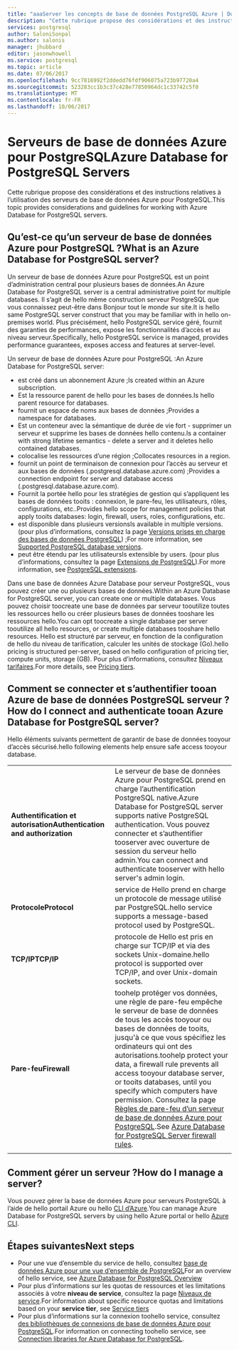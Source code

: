 ```yaml
---
title: "aaaServer les concepts de base de données PostgreSQL Azure | Documents Microsoft"
description: "Cette rubrique propose des considérations et des instructions relatives à l’utilisation des serveurs de base de données Azure pour PostgreSQL."
services: postgresql
author: SaloniSonpal
ms.author: salonis
manager: jhubbard
editor: jasonwhowell
ms.service: postgresql
ms.topic: article
ms.date: 07/06/2017
ms.openlocfilehash: 9cc7816992f2ddedd76fdf906075a723b97720a4
ms.sourcegitcommit: 523283cc1b3c37c428e77850964dc1c33742c5f0
ms.translationtype: MT
ms.contentlocale: fr-FR
ms.lasthandoff: 10/06/2017
---
```

# <a name="azure-database-for-postgresql-servers"></a><span data-ttu-id="9b31e-103">Serveurs de base de données Azure pour PostgreSQL</span><span class="sxs-lookup"><span data-stu-id="9b31e-103">Azure Database for PostgreSQL Servers</span></span>
<span data-ttu-id="9b31e-104">Cette rubrique propose des considérations et des instructions relatives à l’utilisation des serveurs de base de données Azure pour PostgreSQL.</span><span class="sxs-lookup"><span data-stu-id="9b31e-104">This topic provides considerations and guidelines for working with Azure Database for PostgreSQL servers.</span></span>

## <a name="what-is-an-azure-database-for-postgresql-server"></a><span data-ttu-id="9b31e-105">Qu’est-ce qu’un serveur de base de données Azure pour PostgreSQL ?</span><span class="sxs-lookup"><span data-stu-id="9b31e-105">What is an Azure Database for PostgreSQL server?</span></span>
<span data-ttu-id="9b31e-106">Un serveur de base de données Azure pour PostgreSQL est un point d’administration central pour plusieurs bases de données.</span><span class="sxs-lookup"><span data-stu-id="9b31e-106">An Azure Database for PostgreSQL server is a central administrative point for multiple databases.</span></span> <span data-ttu-id="9b31e-107">Il s’agit de hello même construction serveur PostgreSQL que vous connaissez peut-être dans Bonjour tout le monde sur site.</span><span class="sxs-lookup"><span data-stu-id="9b31e-107">It is hello same PostgreSQL server construct that you may be familiar with in hello on-premises world.</span></span> <span data-ttu-id="9b31e-108">Plus précisément, hello PostgreSQL service géré, fournit des garanties de performances, expose les fonctionnalités d’accès et au niveau serveur.</span><span class="sxs-lookup"><span data-stu-id="9b31e-108">Specifically, hello PostgreSQL service is managed, provides performance guarantees, exposes access and features at server-level.</span></span>

<span data-ttu-id="9b31e-109">Un serveur de base de données Azure pour PostgreSQL :</span><span class="sxs-lookup"><span data-stu-id="9b31e-109">An Azure Database for PostgreSQL server:</span></span>

- <span data-ttu-id="9b31e-110">est créé dans un abonnement Azure ;</span><span class="sxs-lookup"><span data-stu-id="9b31e-110">Is created within an Azure subscription.</span></span>
- <span data-ttu-id="9b31e-111">Est la ressource parent de hello pour les bases de données.</span><span class="sxs-lookup"><span data-stu-id="9b31e-111">Is hello parent resource for databases.</span></span>
- <span data-ttu-id="9b31e-112">fournit un espace de noms aux bases de données ;</span><span class="sxs-lookup"><span data-stu-id="9b31e-112">Provides a namespace for databases.</span></span>
- <span data-ttu-id="9b31e-113">Est un conteneur avec la sémantique de durée de vie fort - supprimer un serveur et supprime les bases de données hello contenu.</span><span class="sxs-lookup"><span data-stu-id="9b31e-113">Is a container with strong lifetime semantics - delete a server and it deletes hello contained databases.</span></span>
- <span data-ttu-id="9b31e-114">colocalise les ressources d’une région ;</span><span class="sxs-lookup"><span data-stu-id="9b31e-114">Collocates resources in a region.</span></span>
- <span data-ttu-id="9b31e-115">fournit un point de terminaison de connexion pour l’accès au serveur et aux bases de données (.postgresql.database.azure.com) ;</span><span class="sxs-lookup"><span data-stu-id="9b31e-115">Provides a connection endpoint for server and database access (.postgresql.database.azure.com).</span></span>
- <span data-ttu-id="9b31e-116">Fournit la portée hello pour les stratégies de gestion qui s’appliquent les bases de données tooits : connexion, le pare-feu, les utilisateurs, rôles, configurations, etc..</span><span class="sxs-lookup"><span data-stu-id="9b31e-116">Provides hello scope for management policies that apply tooits databases: login, firewall, users, roles, configurations, etc.</span></span>
- <span data-ttu-id="9b31e-117">est disponible dans plusieurs versions</span><span class="sxs-lookup"><span data-stu-id="9b31e-117">Is available in multiple versions.</span></span> <span data-ttu-id="9b31e-118">(pour plus d’informations, consultez la page [Versions prises en charge des bases de données PostgreSQL](concepts-supported-versions.md)) ;</span><span class="sxs-lookup"><span data-stu-id="9b31e-118">For more information, see [Supported PostgreSQL database versions](concepts-supported-versions.md).</span></span>
- <span data-ttu-id="9b31e-119">peut être étendu par les utilisateurs</span><span class="sxs-lookup"><span data-stu-id="9b31e-119">Is extensible by users.</span></span> <span data-ttu-id="9b31e-120">(pour plus d’informations, consultez la page [Extensions de PostgreSQL](concepts-extensions.md)).</span><span class="sxs-lookup"><span data-stu-id="9b31e-120">For more information, see [PostgreSQL extensions](concepts-extensions.md).</span></span>

<span data-ttu-id="9b31e-121">Dans une base de données Azure Database pour serveur PostgreSQL, vous pouvez créer une ou plusieurs bases de données.</span><span class="sxs-lookup"><span data-stu-id="9b31e-121">Within an Azure Database for PostgreSQL server, you can create one or multiple databases.</span></span> <span data-ttu-id="9b31e-122">Vous pouvez choisir toocreate une base de données par serveur tooutilize toutes les ressources hello ou créer plusieurs bases de données tooshare les ressources hello.</span><span class="sxs-lookup"><span data-stu-id="9b31e-122">You can opt toocreate a single database per server tooutilize all hello resources, or create multiple databases tooshare hello resources.</span></span> <span data-ttu-id="9b31e-123">Hello est structuré par serveur, en fonction de la configuration de hello du niveau de tarification, calculer les unités de stockage (Go).</span><span class="sxs-lookup"><span data-stu-id="9b31e-123">hello pricing is structured per-server, based on hello configuration of pricing tier, compute units, storage (GB).</span></span> <span data-ttu-id="9b31e-124">Pour plus d’informations, consultez [Niveaux tarifaires](./concepts-service-tiers.md).</span><span class="sxs-lookup"><span data-stu-id="9b31e-124">For more details, see [Pricing tiers](./concepts-service-tiers.md).</span></span>

## <a name="how-do-i-connect-and-authenticate-tooan-azure-database-for-postgresql-server"></a><span data-ttu-id="9b31e-125">Comment se connecter et s’authentifier tooan Azure de base de données PostgreSQL serveur ?</span><span class="sxs-lookup"><span data-stu-id="9b31e-125">How do I connect and authenticate tooan Azure Database for PostgreSQL server?</span></span>
<span data-ttu-id="9b31e-126">Hello éléments suivants permettent de garantir de base de données tooyour d’accès sécurisé.</span><span class="sxs-lookup"><span data-stu-id="9b31e-126">hello following elements help ensure safe access tooyour database.</span></span>

|||
| :-- | :-- |
| <span data-ttu-id="9b31e-127">**Authentification et autorisation**</span><span class="sxs-lookup"><span data-stu-id="9b31e-127">**Authentication and authorization**</span></span> | <span data-ttu-id="9b31e-128">Le serveur de base de données Azure pour PostgreSQL prend en charge l’authentification PostgreSQL native.</span><span class="sxs-lookup"><span data-stu-id="9b31e-128">Azure Database for PostgreSQL server supports native PostgreSQL authentication.</span></span> <span data-ttu-id="9b31e-129">Vous pouvez connecter et s’authentifier tooserver avec ouverture de session du serveur hello admin.</span><span class="sxs-lookup"><span data-stu-id="9b31e-129">You can connect and authenticate tooserver with hello server's admin login.</span></span> |
| <span data-ttu-id="9b31e-130">**Protocole**</span><span class="sxs-lookup"><span data-stu-id="9b31e-130">**Protocol**</span></span> | <span data-ttu-id="9b31e-131">service de Hello prend en charge un protocole de message utilisé par PostgreSQL.</span><span class="sxs-lookup"><span data-stu-id="9b31e-131">hello service supports a message-based protocol used by PostgreSQL.</span></span> |
| <span data-ttu-id="9b31e-132">**TCP/IP**</span><span class="sxs-lookup"><span data-stu-id="9b31e-132">**TCP/IP**</span></span> | <span data-ttu-id="9b31e-133">protocole de Hello est pris en charge sur TCP/IP et via des sockets Unix-domaine.</span><span class="sxs-lookup"><span data-stu-id="9b31e-133">hello protocol is supported over TCP/IP, and over Unix-domain sockets.</span></span> |
| <span data-ttu-id="9b31e-134">**Pare-feu**</span><span class="sxs-lookup"><span data-stu-id="9b31e-134">**Firewall**</span></span> | <span data-ttu-id="9b31e-135">toohelp protéger vos données, une règle de pare-feu empêche le serveur de base de données de tous les accès tooyour ou bases de données de tooits, jusqu'à ce que vous spécifiez les ordinateurs qui ont des autorisations.</span><span class="sxs-lookup"><span data-stu-id="9b31e-135">toohelp protect your data, a firewall rule prevents all access tooyour database server, or tooits databases, until you specify which computers have permission.</span></span> <span data-ttu-id="9b31e-136">Consultez la page [Règles de pare-feu d’un serveur de base de données Azure pour PostgreSQL](concepts-firewall-rules.md).</span><span class="sxs-lookup"><span data-stu-id="9b31e-136">See [Azure Database for PostgreSQL Server firewall rules](concepts-firewall-rules.md).</span></span> |
|||

## <a name="how-do-i-manage-a-server"></a><span data-ttu-id="9b31e-137">Comment gérer un serveur ?</span><span class="sxs-lookup"><span data-stu-id="9b31e-137">How do I manage a server?</span></span>
<span data-ttu-id="9b31e-138">Vous pouvez gérer la base de données Azure pour serveurs PostgreSQL à l’aide de hello portail Azure ou hello [CLI d’Azure](/cli/azure/postgres).</span><span class="sxs-lookup"><span data-stu-id="9b31e-138">You can manage Azure Database for PostgreSQL servers by using hello Azure portal or hello [Azure CLI](/cli/azure/postgres).</span></span>

## <a name="next-steps"></a><span data-ttu-id="9b31e-139">Étapes suivantes</span><span class="sxs-lookup"><span data-stu-id="9b31e-139">Next steps</span></span>
- <span data-ttu-id="9b31e-140">Pour une vue d’ensemble du service de hello, consultez [base de données Azure pour une vue d’ensemble de PostgreSQL](overview.md)</span><span class="sxs-lookup"><span data-stu-id="9b31e-140">For an overview of hello service, see [Azure Database for PostgreSQL Overview](overview.md)</span></span>
- <span data-ttu-id="9b31e-141">Pour plus d’informations sur les quotas de ressources et les limitations associés à votre **niveau de service**, consultez la page [Niveaux de service](concepts-service-tiers.md).</span><span class="sxs-lookup"><span data-stu-id="9b31e-141">For information about specific resource quotas and limitations based on your **service tier**, see [Service tiers](concepts-service-tiers.md)</span></span>
- <span data-ttu-id="9b31e-142">Pour plus d’informations sur la connexion toohello service, consultez [des bibliothèques de connexions de base de données Azure pour PostgreSQL](concepts-connection-libraries.md).</span><span class="sxs-lookup"><span data-stu-id="9b31e-142">For information on connecting toohello service, see [Connection libraries for Azure Database for PostgreSQL](concepts-connection-libraries.md).</span></span>

